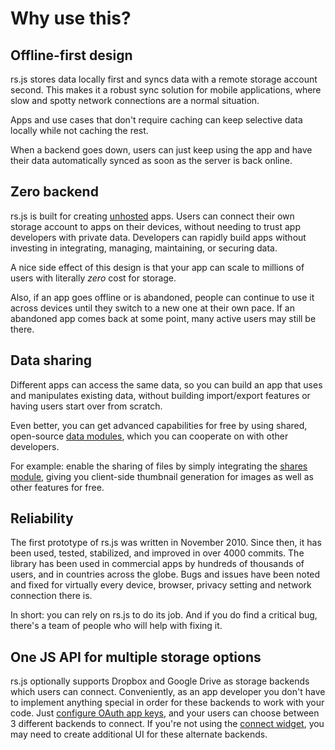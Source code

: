 # Why use this?

## Offline-first design

rs.js stores data locally first and syncs data with a remote storage
account second. This makes it a robust sync solution for mobile
applications, where slow and spotty network connections are a normal
situation.

Apps and use cases that don\'t require caching can keep selective data
locally while not caching the rest.

When a backend goes down, users can just keep using the app and have
their data automatically synced as soon as the server is back online.

## Zero backend

rs.js is built for creating [unhosted](/unhosted) apps. Users can connect their
own storage account to apps on their devices, without needing to trust app
developers with private data. Developers can rapidly build apps without
investing in integrating, managing, maintaining, or securing data.

A nice side effect of this design is that your app can scale to millions
of users with literally *zero* cost for storage.

Also, if an app goes offline or is abandoned, people can continue to use
it across devices until they switch to a new one at their own pace. If
an abandoned app comes back at some point, many active users may still
be there.

## Data sharing

Different apps can access the same data, so you can build an app that
uses and manipulates existing data, without building import/export
features or having users start over from scratch.

Even better, you can get advanced capabilities for free by using shared,
open-source [data modules](./data-modules/), which you can cooperate on with
other developers.

For example: enable the sharing of files by simply integrating the [shares
module](https://github.com/skddc/remotestorage-module-shares), giving you
client-side thumbnail generation for images as well as other features for free.

## Reliability

The first prototype of rs.js was written in November 2010. Since then,
it has been used, tested, stabilized, and improved in over 4000 commits.
The library has been used in commercial apps by hundreds of thousands of
users, and in countries across the globe. Bugs and issues have been
noted and fixed for virtually every device, browser, privacy setting and
network connection there is.

In short: you can rely on rs.js to do its job. And if you do find a
critical bug, there\'s a team of people who will help with fixing it.

## One JS API for multiple storage options

rs.js optionally supports Dropbox and Google Drive as storage backends which
users can connect. Conveniently, as an app developer you don\'t have to
implement anything special in order for these backends to work with your code.
Just [configure OAuth app keys](./dropbox-and-google-drive), and
your users can choose between 3 different backends to connect. If you're not
using the [connect widget](./getting-started/connect-widget), you may need to
create additional UI for these alternate backends.
